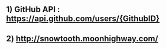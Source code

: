 ## 1) GitHub API : https://api.github.com/users/{GithubID}

## 2) http://snowtooth.moonhighway.com/

